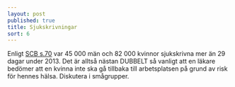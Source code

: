 ```yaml
---
layout: post
published: true
title: Sjukskrivningar
sort: 6
---
```



Enligt [SCB s.70](http://www.scb.se/Statistik/_Publikationer/LE0201_2013B14_BR_X10BR1401.pdf "andel sjukskrivna") var 45 000 män och 82 000 kvinnor sjukskrivna mer än 29 dagar under 2013. Det är alltså nästan DUBBELT så vanligt att en läkare bedömer att en kvinna inte ska gå tillbaka till arbetsplatsen på grund av risk för hennes hälsa. Diskutera i smågrupper.
